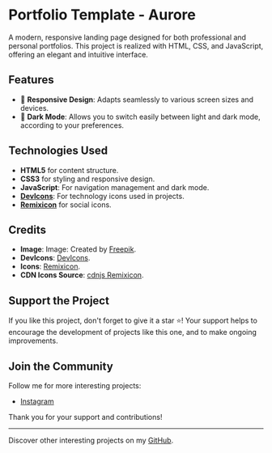 # Portfolio Template - Aurore

A modern, responsive landing page designed for both professional and personal portfolios. This project is realized with HTML, CSS, and JavaScript, offering an elegant and intuitive interface.



## Features

- 🌟 **Responsive Design**: Adapts seamlessly to various screen sizes and devices.
- 🌙 **Dark Mode**: Allows you to switch easily between light and dark mode, according to your preferences.

## Technologies Used

- **HTML5** for content structure.
- **CSS3** for styling and responsive design.
- **JavaScript**: For navigation management and dark mode.
- **[DevIcons](https://devicon.dev/)**: For technology icons used in projects.
- **[Remixicon](https://remixicon.com/)** for social icons.

## Credits

- **Image**:
    Image: Created by [Freepik](https://www.freepik.com/free-photo/beautiful-photo-model_1414458.htm#fromView=search&page=2&position=3&uuid=65133b30-521a-4587-b0bc-0a2bae300901).
- **DevIcons**: [DevIcons](https://devicon.dev/).
- **Icons**: [Remixicon](https://remixicon.com/).
- **CDN Icons Source**: [cdnjs Remixicon](https://cdnjs.com/libraries/remixicon).

## Support the Project

If you like this project, don't forget to give it a star ⭐️! Your support helps to encourage the development of projects like this one, and to make ongoing improvements.

## Join the Community

Follow me for more interesting projects:
- [Instagram](https://www.instagram.com/ethan_del_code/)

Thank you for your support and contributions!

---

Discover other interesting projects on my [GitHub](https://github.com/EthanDeL).